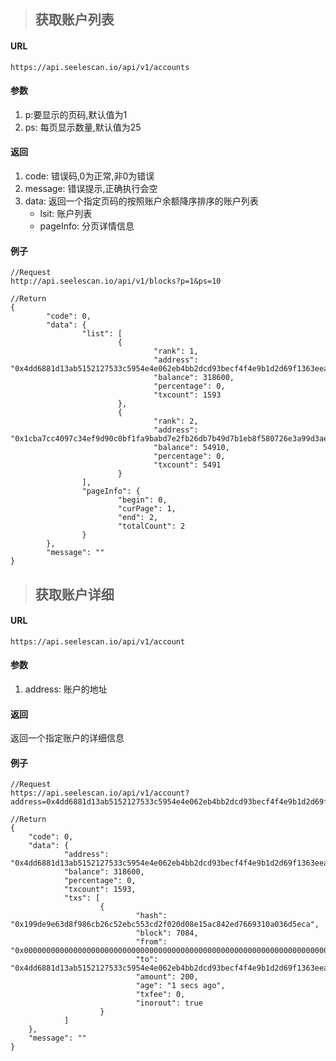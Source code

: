 
>## 获取账户列表
#### URL
	https://api.seelescan.io/api/v1/accounts

#### 参数 
1. p:要显示的页码,默认值为1
2. ps: 每页显示数量,默认值为25

#### 返回
1. code: 错误码,0为正常,非0为错误
2. message: 错误提示,正确执行会空
3. data: 返回一个指定页码的按照账户余额降序排序的账户列表
	- lsit: 账户列表
	- pageInfo: 分页详情信息

#### 例子
	//Request
	http://api.seelescan.io/api/v1/blocks?p=1&ps=10
	
	//Return
	{
			"code": 0, 
			"data": {
					"list": [
							{
									"rank": 1, 
									"address": "0x4dd6881d13ab5152127533c5954e4e062eb4bb2dcd93becf4f4e9b1d2d69f1363eea0395e8e76a2716b033d1e3cc8da2bf24811b1e31a86ac8bcacca4c4b29bd", 
									"balance": 318600, 
									"percentage": 0, 
									"txcount": 1593
							}, 
							{
									"rank": 2, 
									"address": "0x1cba7cc4097c34ef9d90c0bf1fa9babd7e2fb26db7b49d7b1eb8f580726e3a99d3aec263fc8de535e74a79138622d320b3765b0a75fabd084985c456c6fe65bb", 
									"balance": 54910, 
									"percentage": 0, 
									"txcount": 5491
							}
					], 
					"pageInfo": {
							"begin": 0, 
							"curPage": 1, 
							"end": 2, 
							"totalCount": 2
					}
			}, 
			"message": ""
	}

>## 获取账户详细
#### URL
	https://api.seelescan.io/api/v1/account

#### 参数 
1. address: 账户的地址

#### 返回
返回一个指定账户的详细信息

#### 例子
	//Request
	https://api.seelescan.io/api/v1/account?address=0x4dd6881d13ab5152127533c5954e4e062eb4bb2dcd93becf4f4e9b1d2d69f1363eea0395e8e76a2716b033d1e3cc8da2bf24811b1e31a86ac8bcacca4c4b29bd
	
	//Return
	{
        "code": 0, 
        "data": {
                "address": "0x4dd6881d13ab5152127533c5954e4e062eb4bb2dcd93becf4f4e9b1d2d69f1363eea0395e8e76a2716b033d1e3cc8da2bf24811b1e31a86ac8bcacca4c4b29bd", 
                "balance": 318600, 
                "percentage": 0, 
                "txcount": 1593, 
                "txs": [
                        {
                                "hash": "0x199de9e63d8f986cb26c52ebc553cd2f020d08e15ac842ed7669310a036d5eca", 
                                "block": 7084, 
                                "from": "0x00000000000000000000000000000000000000000000000000000000000000000000000000000000000000000000000000000000000000000000000000000000", 
                                "to": "0x4dd6881d13ab5152127533c5954e4e062eb4bb2dcd93becf4f4e9b1d2d69f1363eea0395e8e76a2716b033d1e3cc8da2bf24811b1e31a86ac8bcacca4c4b29bd", 
                                "amount": 200, 
                                "age": "1 secs ago", 
                                "txfee": 0, 
                                "inorout": true
                        }
                ]
        }, 
        "message": ""
	}